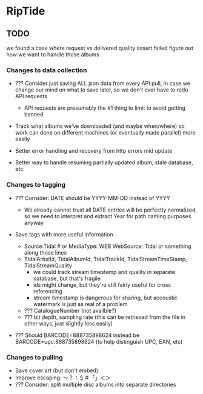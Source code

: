 # RipTide

## TODO
we found a case where request vs delivered quality assert failed
	figure out how we want to handle those albums

### Changes to data collection
* ??? Consider just saving ALL json data from every API pull, in case we change our mind on what to save later, so we don't ever have to redo API requests
    * API requests are presumably the #1 thing to limit to avoid getting banned
* Track what albums we've downloaded (and maybe when/where) so work can done on different machines (or eventually made parallel) more easily

* Better error handling and recovery from http errors mid update
* Better way to handle resuming partially updated album, stale database, etc

### Changes to tagging
* ??? Consider: DATE should be YYYY-MM-DD instead of YYYY
    * We already cannot trust all DATE entries will be perfectly normalized, so we need to interpret and extract Year for path naming purposes anyway

* Save tags with more useful information
    * Source:Tidal      # or MediaType: WEB WebSource: Tidal or something along those lines
    * TidalArtistId, TidalAlbumId, TidalTrackId, TidalStreamTimeStamp, TidalStreamQuality
        * we could track stream timestamp and quality in separate database, but that's fragile
        * ids might change, but they're still fairly useful for cross referencing
        * stream timestamp is dangerous for sharing, but accoustic watermark is just as real of a problem
    * ??? CatalogueNumber   (not availble?)
    * ??? bit depth, sampling rate (this can be retrieved from the file in other ways, just slightly less easily)

* ??? Should BARCODE=888735898624 instead be BARCODE=upc:888735898624  (to help distinguish UPC, EAN, etc)

### Changes to pulling
* Save cover art (but don't embed)
* Improve escaping: ～？！＄＃「」＜＞
* ??? Consider: split multiple disc albums into separate directories
